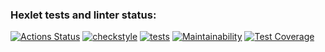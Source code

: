 ### Hexlet tests and linter status:
[![Actions Status](https://github.com/nekedio/java-project-lvl2/workflows/hexlet-check/badge.svg)](https://github.com/nekedio/java-project-lvl2/actions)
[![checkstyle](https://github.com/nekedio/java-project-lvl2/actions/workflows/checkstyle.yml/badge.svg)](https://github.com/nekedio/java-project-lvl2/actions/workflows/checkstyle.yml)
[![tests](https://github.com/nekedio/java-project-lvl2/actions/workflows/tests.yml/badge.svg)](https://github.com/nekedio/java-project-lvl2/actions/workflows/tests.yml)
[![Maintainability](https://api.codeclimate.com/v1/badges/9d64cc04cf4d061b6db8/maintainability)](https://codeclimate.com/github/nekedio/java-project-lvl2/maintainability)
[![Test Coverage](https://api.codeclimate.com/v1/badges/9d64cc04cf4d061b6db8/test_coverage)](https://codeclimate.com/github/nekedio/java-project-lvl2/test_coverage)

